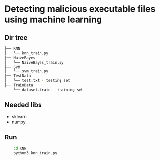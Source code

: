 # Detecting malicious executable files using machine learning

## Dir tree
```sh
├── KNN
│   └── knn_train.py
├── NaiveBayes
│   └── NaiveBayes_train.py
├── SVM
│   └── svm_train.py
├── TestData
│   └── test.txt - testing set
├── TrainData
    └── dataset.train - training set
```

## Needed libs
- sklearn
- numpy

## Run
```sh
    cd KNN
    python3 knn_train.py
```
